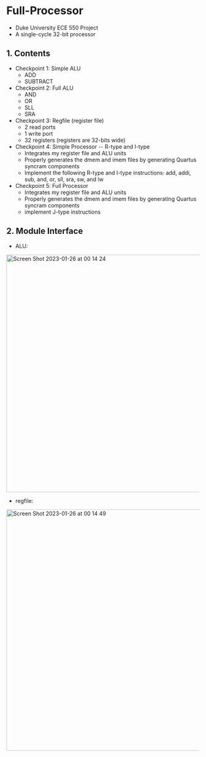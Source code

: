 # Full-Processor
 - Duke University ECE 550 Project
 - A single-cycle 32-bit processor
## 1. Contents
 - Checkpoint 1: Simple ALU
   - ADD
   - SUBTRACT
 - Checkpoint 2: Full ALU
   - AND
   - OR
   - SLL
   - SRA
 - Checkpoint 3: Regfile (register file)
   - 2 read ports
   - 1 write port
   - 32 registers (registers are 32-bits wide)
 - Checkpoint 4: Simple Processor -- R-type and I-type
   - Integrates my register file and ALU units
   - Properly generates the dmem and imem files by generating Quartus syncram
components
   - Implement the following R-type and I-type instructions: add, addi, sub, and, or, sll, sra, sw, and lw
 - Checkpoint 5: Full Processor
   - Integrates my register file and ALU units
   - Properly generates the dmem and imem files by generating Quartus syncram
components
   - implement J-type instructions
## 2. Module Interface
 - ALU:
 <img width="619" alt="Screen Shot 2023-01-26 at 00 14 24" src="https://user-images.githubusercontent.com/93239143/214763421-5dd16539-5a23-412f-a01d-3efb30ce5ab3.png">

 - regfile:
 <img width="629" alt="Screen Shot 2023-01-26 at 00 14 49" src="https://user-images.githubusercontent.com/93239143/214763430-583faf17-3d85-43cd-96fb-bfb9dbb3bfe0.png">

 
 
